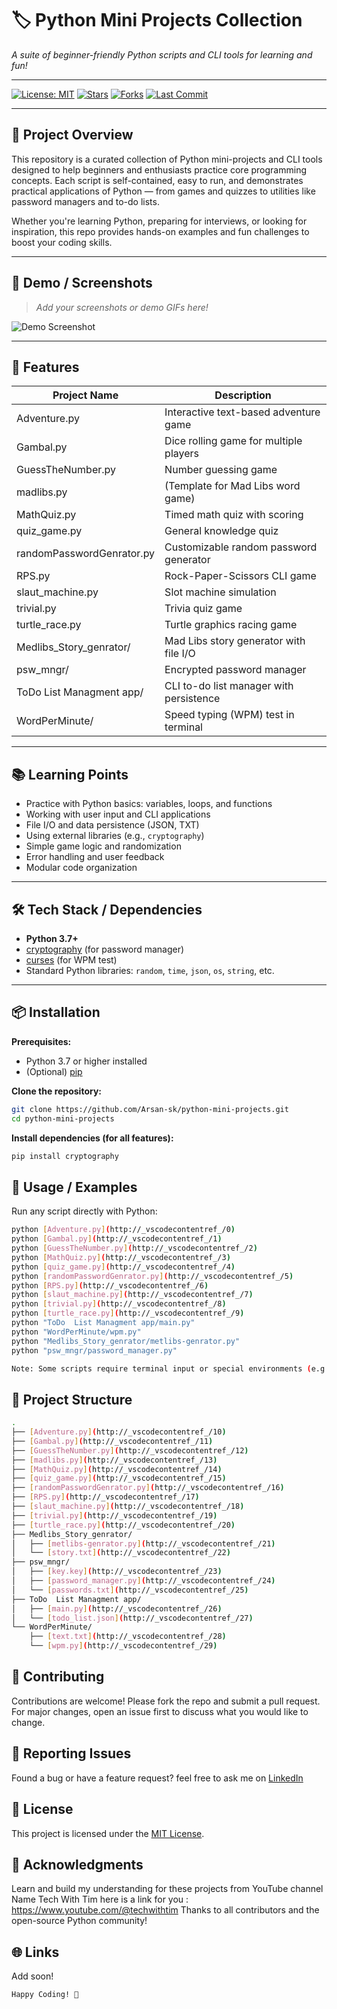 # 🏷️ Python Mini Projects Collection
*A suite of beginner-friendly Python scripts and CLI tools for learning and fun!*

---

[![License: MIT](https://img.shields.io/badge/License-MIT-blue.svg)](LICENSE)
[![Stars](https://img.shields.io/github/stars/Arsan-sk/python-mini-projects?style=social)](https://github.com/Arsan-sk/python-mini-projects/stargazers)
[![Forks](https://img.shields.io/github/forks/Arsan-sk/python-mini-projects?style=social)](https://github.com/Arsan-sk/python-mini-projects/network/members)
[![Last Commit](https://img.shields.io/github/last-commit/Arsan-sk/python-mini-projects)](https://github.com/Arsan-sk/python-mini-projects/commits/main)

---

## 📖 Project Overview

This repository is a curated collection of Python mini-projects and CLI tools designed to help beginners and enthusiasts practice core programming concepts. Each script is self-contained, easy to run, and demonstrates practical applications of Python — from games and quizzes to utilities like password managers and to-do lists.

Whether you're learning Python, preparing for interviews, or looking for inspiration, this repo provides hands-on examples and fun challenges to boost your coding skills.

---

## 📸 Demo / Screenshots

> _Add your screenshots or demo GIFs here!_

![Demo Screenshot](https://via.placeholder.com/800x400?text=Project+Demo+Screenshot)

---

## 🚀 Features

| Project Name                | Description                                 |
|-----------------------------|---------------------------------------------|
| Adventure.py                | Interactive text-based adventure game       |
| Gambal.py                   | Dice rolling game for multiple players      |
| GuessTheNumber.py           | Number guessing game                        |
| madlibs.py                  | (Template for Mad Libs word game)           |
| MathQuiz.py                 | Timed math quiz with scoring                |
| quiz_game.py                | General knowledge quiz                      |
| randomPasswordGenrator.py   | Customizable random password generator      |
| RPS.py                      | Rock-Paper-Scissors CLI game                |
| slaut_machine.py            | Slot machine simulation                     |
| trivial.py                  | Trivia quiz game                            |
| turtle_race.py              | Turtle graphics racing game                 |
| Medlibs_Story_genrator/     | Mad Libs story generator with file I/O      |
| psw_mngr/                   | Encrypted password manager                  |
| ToDo  List Managment app/   | CLI to-do list manager with persistence     |
| WordPerMinute/              | Speed typing (WPM) test in terminal         |

---

## 📚 Learning Points

- Practice with Python basics: variables, loops, and functions
- Working with user input and CLI applications
- File I/O and data persistence (JSON, TXT)
- Using external libraries (e.g., `cryptography`)
- Simple game logic and randomization
- Error handling and user feedback
- Modular code organization

---

## 🛠️ Tech Stack / Dependencies

- **Python 3.7+**
- [cryptography](https://pypi.org/project/cryptography/) (for password manager)
- [curses](https://docs.python.org/3/library/curses.html) (for WPM test)
- Standard Python libraries: `random`, `time`, `json`, `os`, `string`, etc.

---

## 📦 Installation

**Prerequisites:**
- Python 3.7 or higher installed
- (Optional) [pip](https://pip.pypa.io/en/stable/)

**Clone the repository:**
```sh
git clone https://github.com/Arsan-sk/python-mini-projects.git
cd python-mini-projects
```

**Install dependencies (for all features):**
```sh
pip install cryptography
```
## 🧪 Usage / Examples
Run any script directly with Python:
```sh
python [Adventure.py](http://_vscodecontentref_/0)
python [Gambal.py](http://_vscodecontentref_/1)
python [GuessTheNumber.py](http://_vscodecontentref_/2)
python [MathQuiz.py](http://_vscodecontentref_/3)
python [quiz_game.py](http://_vscodecontentref_/4)
python [randomPasswordGenrator.py](http://_vscodecontentref_/5)
python [RPS.py](http://_vscodecontentref_/6)
python [slaut_machine.py](http://_vscodecontentref_/7)
python [trivial.py](http://_vscodecontentref_/8)
python [turtle_race.py](http://_vscodecontentref_/9)
python "ToDo  List Managment app/main.py"
python "WordPerMinute/wpm.py"
python "Medlibs_Story_genrator/metlibs-genrator.py"
python "psw_mngr/password_manager.py"
```
```sh
Note: Some scripts require terminal input or special environments (e.g., curses for WPM test).
```

## 🧱 Project Structure
```sh
.
├── [Adventure.py](http://_vscodecontentref_/10)
├── [Gambal.py](http://_vscodecontentref_/11)
├── [GuessTheNumber.py](http://_vscodecontentref_/12)
├── [madlibs.py](http://_vscodecontentref_/13)
├── [MathQuiz.py](http://_vscodecontentref_/14)
├── [quiz_game.py](http://_vscodecontentref_/15)
├── [randomPasswordGenrator.py](http://_vscodecontentref_/16)
├── [RPS.py](http://_vscodecontentref_/17)
├── [slaut_machine.py](http://_vscodecontentref_/18)
├── [trivial.py](http://_vscodecontentref_/19)
├── [turtle_race.py](http://_vscodecontentref_/20)
├── Medlibs_Story_genrator/
│   ├── [metlibs-genrator.py](http://_vscodecontentref_/21)
│   └── [story.txt](http://_vscodecontentref_/22)
├── psw_mngr/
│   ├── [key.key](http://_vscodecontentref_/23)
│   ├── [password_manager.py](http://_vscodecontentref_/24)
│   └── [passwords.txt](http://_vscodecontentref_/25)
├── ToDo  List Managment app/
│   ├── [main.py](http://_vscodecontentref_/26)
│   └── [todo_list.json](http://_vscodecontentref_/27)
└── WordPerMinute/
    ├── [text.txt](http://_vscodecontentref_/28)
    └── [wpm.py](http://_vscodecontentref_/29)
```

## 🤝 Contributing
Contributions are welcome! Please fork the repo and submit a pull request. For major changes, open an issue first to discuss what you would like to change.

## 🐛 Reporting Issues
Found a bug or have a feature request?
feel free to ask me on [LinkedIn](https://www.linkedin.com/in/shaikh-arsan-21a51828b/)

## 📄 License
This project is licensed under the [MIT License](LICENSE).

## 🙏 Acknowledgments
Learn and build my understanding for these projects from YouTube channel Name Tech With Tim here is a link for you :
https://www.youtube.com/@techwithtim
Thanks to all contributors and the open-source Python community!

## 🌐 Links
Add soon!

```sh
Happy Coding! 🚀

```


